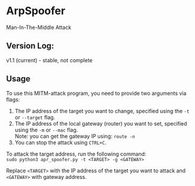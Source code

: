 # ArpSpoofer
Man-In-The-Middle Attack

## Version Log:
v1.1 (current) - stable, not complete

## Usage
To use this MITM-attack program, you need to provide two arguments via flags:
1.  The IP address of the target you want to change, specified using the `-t` or `--target` flag.
2.  The IP address of the local gateway (router) you want to set, specified using the `-m` or `--mac` flag.<br/>
Note: you can get the gateway IP using: `route -n`
3. You can stop the attack using `CTRL+C`.

To attack the target address, run the following command:<br/>
`sudo python3 apr_spoofer.py -t <TARGET> -g <GATEWAY>` 

Replace `<TARGET>` with the IP address of the target you want to attack and `<GATEWAY>` with gateway address.
